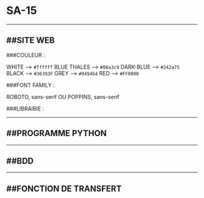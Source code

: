 # SA-15
----------------------------------------------------------------------------------------
##SITE WEB
----------------------------------------------------------------------------------------
###COULEUR :

WHITE --> `#ffffff`
BLUE THALES --> `#00a3c9`
DARK-BLUE --> `#242a75`
BLACK --> `#36393F`
GREY --> `#9494b4`
RED --> `#FF0000`


###FONT FAMILY :

ROBOTO, sans-serif
OU
POPPINS, sans-serif

###LIBRAIRIE :

<link rel="stylesheet" href="https://cdnjs.cloudflare.com/ajax/libs/font-awesome/4.7.0/css/font-awesome.min.css">
<link rel="stylesheet" href="https://fonts.googleapis.com/css2?family=Material+Symbols+Outlined:opsz,wght,FILL,GRAD@20..48,100..700,0..1,-50..200" />

-----------------------------------------------------------------------------------------
##PROGRAMME PYTHON
-----------------------------------------------------------------------------------------

-----------------------------------------------------------------------------------------
##BDD
-----------------------------------------------------------------------------------------

-----------------------------------------------------------------------------------------
##FONCTION DE TRANSFERT
-----------------------------------------------------------------------------------------





